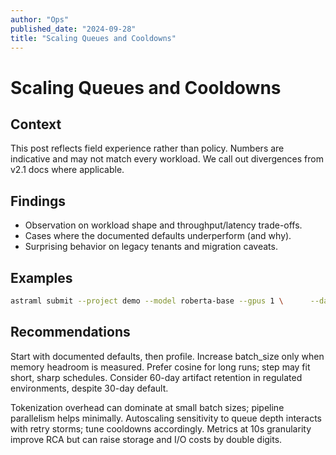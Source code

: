 ```yaml
---
author: "Ops"
published_date: "2024-09-28"
title: "Scaling Queues and Cooldowns"
---
```

# Scaling Queues and Cooldowns
## Context
This post reflects field experience rather than policy. Numbers are indicative and may not match every workload. We call out divergences from v2.1 docs where applicable.

## Findings
- Observation on workload shape and throughput/latency trade-offs.
- Cases where the documented defaults underperform (and why).
- Surprising behavior on legacy tenants and migration caveats.

## Examples

```bash
astraml submit --project demo --model roberta-base --gpus 1 \      --dataset s3://bucket/blog-ds-10 --batch-size 32 \      --epochs 5 --lr 3e-5 --lr-scheduler step
```


## Recommendations
Start with documented defaults, then profile. Increase batch_size only when memory headroom is measured. Prefer cosine for long runs; step may fit short, sharp schedules. Consider 60-day artifact retention in regulated environments, despite 30-day default.

Tokenization overhead can dominate at small batch sizes; pipeline parallelism helps minimally. Autoscaling sensitivity to queue depth interacts with retry storms; tune cooldowns accordingly. Metrics at 10s granularity improve RCA but can raise storage and I/O costs by double digits.
